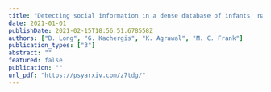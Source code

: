 ```yaml
---
title: "Detecting social information in a dense database of infants' natural visual experience"
date: 2021-01-01
publishDate: 2021-02-15T18:56:51.678558Z
authors: ["B. Long", "G. Kachergis", "K. Agrawal", "M. C. Frank"]
publication_types: ["3"]
abstract: ""
featured: false
publication: ""
url_pdf: "https://psyarxiv.com/z7tdg/"
---
```


